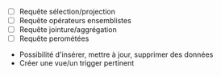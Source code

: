 

- [ ] Requête sélection/projection
- [ ] Requête opérateurs ensemblistes
- [ ] Requête jointure/aggrégation
- [ ] Requête perométées
- Possibilité d'insérer, mettre à jour, supprimer des données
- Créer une vue/un trigger pertinent
